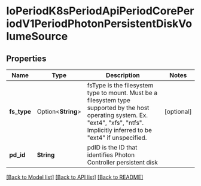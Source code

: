 # IoPeriodK8sPeriodApiPeriodCorePeriodV1PeriodPhotonPersistentDiskVolumeSource

## Properties

Name | Type | Description | Notes
------------ | ------------- | ------------- | -------------
**fs_type** | Option<**String**> | fsType is the filesystem type to mount. Must be a filesystem type supported by the host operating system. Ex. \"ext4\", \"xfs\", \"ntfs\". Implicitly inferred to be \"ext4\" if unspecified. | [optional]
**pd_id** | **String** | pdID is the ID that identifies Photon Controller persistent disk | 

[[Back to Model list]](../README.md#documentation-for-models) [[Back to API list]](../README.md#documentation-for-api-endpoints) [[Back to README]](../README.md)


